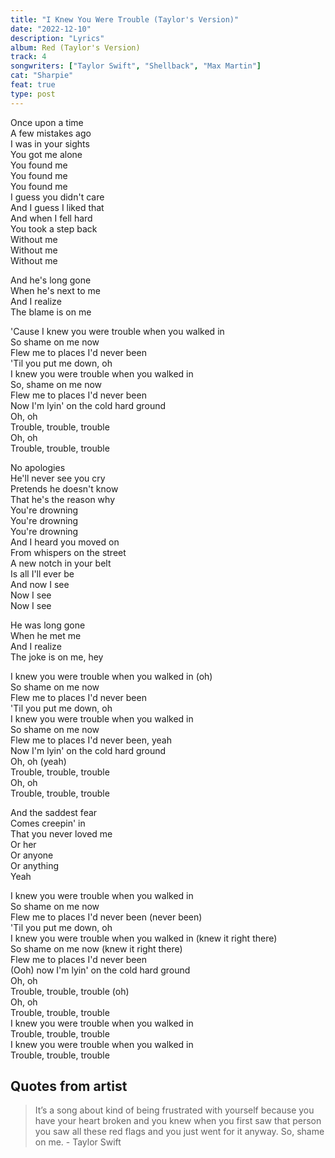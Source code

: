 ```yaml
---
title: "I Knew You Were Trouble (Taylor's Version)"
date: "2022-12-10"
description: "Lyrics"
album: Red (Taylor's Version)
track: 4
songwriters: ["Taylor Swift", "Shellback", "Max Martin"]
cat: "Sharpie"
feat: true
type: post
---
```


<p className="verse-one">
Once upon a time <br />
A few mistakes ago <br />
I was in your sights <br />
You got me alone <br />
You found me <br />
You found me <br />
You found me <br />
I guess you didn't care <br />
And I guess I liked that <br />
And when I fell hard  <br />
You took a step back <br />
Without me <br />
Without me <br />
Without me <br />
</p>
<p className="pre-chorus">
And he's long gone <br />
When he's next to me <br />
And I realize <br />
The blame is on me <br />
</p>
<p className="chorus">
'Cause I knew you were trouble when you walked in  <br />
So shame on me now <br />
Flew me to places I'd never been <br />
'Til you put me down, oh <br />
I knew you were trouble when you walked in <br />
So, shame on me now <br />
Flew me to places I'd never been <br />
Now I'm lyin' on the cold hard ground <br />
Oh, oh <br />
Trouble, trouble, trouble <br />
Oh, oh <br />
Trouble, trouble, trouble <br />
</p>
<p className="verse-two">
No apologies <br />
He'll never see you cry <br />
Pretends he doesn't know <br />
That he's the reason why <br />
You're drowning <br />
You're drowning <br />
You're drowning <br />
And I heard you moved on <br />
From whispers on the street <br />
A new notch in your belt <br />
Is all I'll ever be <br />
And now I see <br />
Now I see <br />
Now I see <br />
</p>
<p className="pre-chorus">
He was long gone <br />
When he met me <br />
And I realize <br />
The joke is on me, hey  <br />
</p>
<p className="chorus">
I knew you were trouble when you walked in (oh)  <br />
So shame on me now <br />
Flew me to places I'd never been <br />
'Til you put me down, oh <br />
I knew you were trouble when you walked in <br />
So shame on me now <br />
Flew me to places I'd never been, yeah <br />
Now I'm lyin' on the cold hard ground <br />
Oh, oh (yeah) <br />
Trouble, trouble, trouble <br />
Oh, oh <br />
Trouble, trouble, trouble <br />
</p>
<p className="bridge">
And the saddest fear <br />
Comes creepin' in <br />
That you never loved me <br />
Or her <br />
Or anyone <br />
Or anything <br />
Yeah <br />
</p>
<p className="chorus">
I knew you were trouble when you walked in <br />
So shame on me now <br />
Flew me to places I'd never been (never been) <br />
'Til you put me down, oh <br />
I knew you were trouble when you walked in (knew it right there) <br />
So shame on me now (knew it right there) <br />
Flew me to places I'd never been <br />
(Ooh) now I'm lyin' on the cold hard ground <br />
Oh, oh <br />
Trouble, trouble, trouble (oh) <br />
Oh, oh <br />
Trouble, trouble, trouble <br />
I knew you were trouble when you walked in <br />
Trouble, trouble, trouble <br />
I knew you were trouble when you walked in <br />
Trouble, trouble, trouble <br />
</p>

## Quotes from artist

<blockquote cite="https://www.mtv.com/news/etqqne/taylor-swift-i-knew-you-were-trouble">
It’s a song about kind of being frustrated with yourself because you have your heart broken and you knew when you first saw that person you saw all these red flags and you just went for it anyway. So, shame on me. - Taylor Swift
</blockquote>
